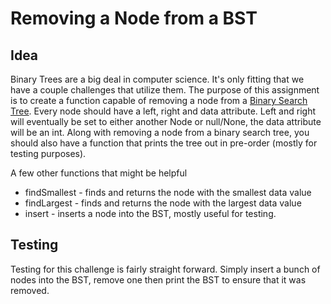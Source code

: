 Removing a Node from a BST
======
Idea
------
Binary Trees are a big deal in computer science. It's only fitting that we have a couple challenges that utilize them. The purpose of this assignment is to create a function capable of removing a node from a [Binary Search Tree](https://en.wikipedia.org/wiki/Binary_search_tree). Every node should have a left, right and data attribute. Left and right will eventually be set to either another Node or null/None, the data attribute will be an int. Along with removing a node from a binary search tree, you should also have a function that prints the tree out in pre-order (mostly for testing purposes). 
 
 A few other functions that might be helpful
 * findSmallest - finds and returns the node with the smallest data value
 * findLargest - finds and returns the node with the largest data value
 * insert - inserts a node into the BST, mostly useful for testing.
 
 Testing
 -----
 Testing for this challenge is fairly straight forward. Simply insert a bunch of nodes into the BST, remove one then print the BST to ensure that it was removed.